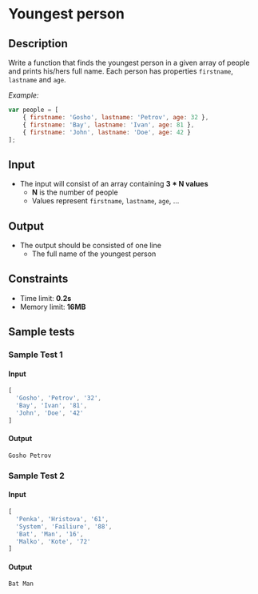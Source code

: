 # Youngest person

## Description
Write a function that finds the youngest person in a given array of people and prints his/hers full name.
Each person has properties `firstname`, `lastname` and `age`.

_Example:_

```js
var people = [
    { firstname: 'Gosho', lastname: 'Petrov', age: 32 },
    { firstname: 'Bay', lastname: 'Ivan', age: 81 },
    { firstname: 'John', lastname: 'Doe', age: 42 }
];
```

## Input
- The input will consist of an array containing **3 \* N values**
  - **N** is the number of people
  - Values represent `firstname`, `lastname`, `age`, ...

## Output
- The output should be consisted of one line
  - The full name of the youngest person

## Constraints
- Time limit: **0.2s**
- Memory limit: **16MB**

## Sample tests

### Sample Test 1

#### Input
```js
[
  'Gosho', 'Petrov', '32',
  'Bay', 'Ivan', '81',
  'John', 'Doe', '42'
]
```

#### Output
```
Gosho Petrov
```

### Sample Test 2

#### Input
```js
[
  'Penka', 'Hristova', '61',
  'System', 'Failiure', '88',
  'Bat', 'Man', '16',
  'Malko', 'Kote', '72'
]
```

#### Output
```
Bat Man
```